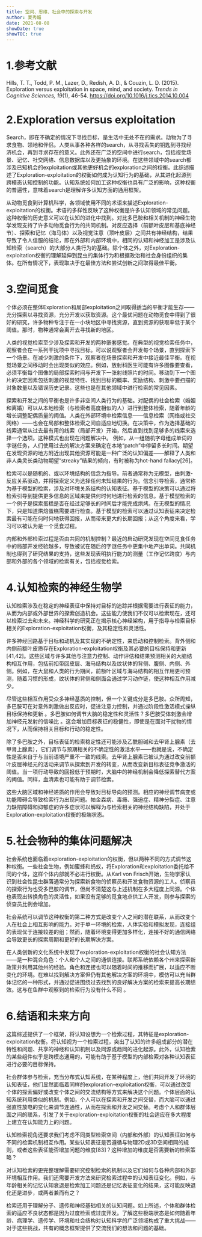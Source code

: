 ```yaml
---
title: 空间、思维、社会中的探索与开发
author: 夏秀媚
date: 2021-08-08
showDate: true
showTOC: true
---
```

# 1.参考文献
Hills, T. T., Todd, P. M., Lazer, D., Redish, A. D., & Couzin, L. D. (2015). Exploration versus exploitation in space, mind, and society. *Trends in Cognitive Sciences, 19*(1), 46-54. https://doi.org/10.1016/j.tics.2014.10.004


# 2.Exploration versus exploitation
Search，即在不确定的情况下寻找目标，是生活中无处不在的需求。动物为了寻求食物、领地和伴侣。人类从事各种各样的search，从寻找丢失的钥匙到寻找经济机会，再到寻求存在的意义。此外还在广泛的空间中进行search，包括视觉场景、记忆、社交网络、信息数据库以及更抽象的环境。在这些领域中的search都涉及已知机会的exploitation或其他更好机会的exploration之间的权衡。此综述描述了Exploration-exploitation的权衡如何成为认知行为的基础，从其进化起源到跨模态认知控制的功能。认知系统如何加工这种权衡也具有广泛的影响，这种权衡的普遍性，意味着search是理解许多认知方面的通用框架。

从动物觅食到计算机科学，各领域使用不同的术语来描述Exploration-exploitation的权衡。术语的多样性反映了这种权衡是许多认知领域的常见问题。这种权衡的历史意义可以在认知的进化中找到。对比多巴胺和相关机制的神经生物学发现支持了许多动物觅食行为的共同机制。对反应选择（前额叶皮层和基底神经节）、探索和记忆（海马体）以及视觉注意（顶叶皮层）之间共有神经结构，结果导致了令人信服的结论，即在外部和内部环境中，相同的认知和神经加工是涉及认知检索（search）的大部分人类行为的基础。除个体之外，对Exploration-exploitation权衡的理解延伸到昆虫的集体行为和根据政治和社会身份组织的集体。在所有情况下，表现取决于在最佳方法和尝试创新之间取得最佳平衡。

# 3.空间觅食
个体必须在整体Exploration和局部exploitation之间取得适当的平衡才能生存——充分探索以寻找资源，充分开发以获取资源。这个最优问题在动物觅食中得到了很好的研究，许多物种专注于在一小块地区中寻找资源，直到资源的获取率低于某个阈值。那时，物种通常会离开去寻找新的地区。

人类的视觉检索至少涉及探索和开发的两种嵌套感觉。在典型的视觉检索任务中，观察者会在一系列干扰项中寻找目标。可以说观察者会开发每个场景，直到探索下一个场景。在减少刺激的条件下，观察者在场景探索和开发中接近最佳平衡。在视觉场景之间移动时会出现类似的效应。例如，放射科医生可能有许多图像要查看，必须平衡每个图像的局部探索时间与开发下一张射线照片的时间。移动到下一个图片的决定因素包括刺激的视觉特性、找到目标的概率、奖励结构、刺激中要扫描的对象数量以及错误历史记录。这些也是在其他领域中进行检索的常见因素。

探索和开发之间的平衡也是许多非空间人类行为的基础。对配偶的社会检索（婚姻和离婚）可以从本地检索（与检索者高度相似的人）进行到整体检索，随着年龄的增长调整配偶质量的阈值。人类在外部环境中检索信息——信息检索（网络或社交网络）——也会在局部和整体检索之间自适应地切换。在决策中，作为选择基础的线索通常从过去最有用的线索（局部开发）开始，然后直到找到足够多的线索来选择一个选项。这种模式也出现在问题解决中。 例如，从一组随机字母组成单词的字谜任务，人们使用过去的解决方案来确定在本地“patch”中停留多长时间。期望在发现资源的地方附近出现其他资源可能是一种广泛的认知偏差——解释了人类和非人类灵长类动物期望“streaky”结果的倾向，有时被称为hot-hand fallacy[26]。

检索可以是随机的、或以环境结构的信念为指导。前者通常称为无模型，由刺激-反应关系驱动，并将探索定义为选择任何未知结果的行为。信念引导检索，通常称为基于模型的检索，涉及对环境关系结构的认知表征。基于模型的决策可以通过将检索引导到提供更多信息的区域来提供何时何地进行检索的信息。基于模型检索的一个例子是探索蛋糕是否在经过足够长的时间后才能完成烘烤。在无模型的情况下，只是知道烘焙蛋糕需要进行检查。基于模型的检索可以通过认知表征来决定检索最有可能在何时何地获得回报，从而带来更大的长期回报；从这个角度来看，学习可以被认为是一个觅食过程。

内部和外部检索过程是否由共同的机制控制？最近的启动研究发现在空间觅食任务中的局部开发经验越多，导致被试在随后的字谜任务中更集中地产出单词。共同机制也得到了研究结果的支持，这些发现表明执行能力的测量（工作记忆跨度）与内部和外部的各个领域的检索有关，包括视觉检索。
# 4.认知检索的神经生物学
认知检索涉及在稳定的神经表征中保持对目标的追踪并根据需要进行表征的能力，从而为内部或外部世界的探索创造机会。这些能力使我们不仅可以检索现在，还可以检索过去和未来。神经科学的研究正在揭示核心神经架构，用于指导与检索目标相关的Exploration-exploitation权衡，及其稳定性和灵活性。

许多神经回路基于目标和动机及其实现的不确定性，来启动和控制检索。背外侧和内侧前额叶皮质存在Exploration-exploitation权衡及其必要的目标保持和更新[41,42]。这些区域与许多其他与注意力控制、动作评估和结果预测相关的大脑结构相互作用，包括前扣带回皮层、海马结构以及纹状体的背侧、腹侧、内侧、外侧。例如，在大鼠和人类的行为期间，前额叶区域与海马结构的相互作用更可预测，随着习惯的形成，纹状体的背侧和侧面会通过学习动作链，使这种相互作用减少。

尽管这些相互作用受众多神经基质的控制，但一个关键成分是多巴胺。众所周知，多巴胺可在对意外刺激做出反应时，促进注意力控制，并通过阶段性激活模式操纵目标保持和更新 。多巴胺如何调节大脑的稳定性和灵活性？多巴胺受体刺激会增加神经元发射的信噪比 。这会增加目标表征的稳健性，即使是在面对干扰物的情况下，从而保持相关目标和行动的稳定性。

除了多巴胺之外，目标表征的检索稳定性还可能涉及乙酰胆碱和去甲肾上腺素（去甲肾上腺素），它们调节与预期相关的不确定性的激活水平——也就是说，不确定性是否来自于与当前语境严重不一致的线索。去甲肾上腺素已被认为通过改变前额叶皮层神经元的活动来调节从探索到开发的转变，从而改变新目标表征竞争激活的阈值。当一项行动导致的回报低于预期时，大脑中的神经机制会降低探索替代方案的阈值。同样，血清素也可能有助于调节检索。

这些大脑区域和神经递质的作用会导致对目标导向的预测。相应的神经调节病变或功能障碍会导致检索行为出现问题。帕金森病、毒瘾、强迫症、精神分裂症、注意力缺陷障碍和抑郁症的许多症状可以解释为与检索相关的神经结构缺陷，并处于Exploration-exploitation权衡的极端状态。

# 5.社会物种的集体问题解决
社会系统也面临着exploration-exploitation的权衡，但以两种不同的方式调节这种权衡。一些社会生物，例如蜜蜂和蚂蚁，将Exploration和exploitation委托给不同的个体，这样个体内部就不必进行权衡。从Karl von Frisch开始，生物学家认识到社会性昆虫群落通常分为探索新食物的侦察员和开发食物资源的工人。侦察员的探索行为也受多巴胺的调节，但尚不清楚这与上述机制在多大程度上同源。个体也表现出转换角色的灵活性，如果没有足够的觅食地点供工人开发，则参与探索的侦查员比例会增加。

社会系统可以调节这种权衡的第二种方式是改变个人之间的潜在联系，从而改变个人在社会上相互影响的能力。对于单一环境的检索，人体实验和模拟发现，连接组的表现优于连接较差的组；然而，随着环境变得更加多样化，连接不好的通信网络会导致更长的探索周期和更好的长期解决方案。

在人类创新的文化系统中发现了exploration-exploitation权衡的社会认知方法——是一种混合角色：个人和个人之间的通信连接。联邦系统依赖各个州来探索新政策并利用其他州的经验。角色和连接也可以随着时间的推移而扩展，以适应不断变化的环境。在难以找到解决方案但仍有其他解决方案的环境中，模仿可以充当群体记忆的一种形式，并通过促进围绕过去找到的良好解决方案的检索来提高长期绩效。这与在鱼群中观察到的检索行为没有什么不同 。

# 6.结语和未来方向
这篇综述提供了一个框架，将认知设想为一个检索过程，其特征是exploration-exploitation权衡。将认知视为一个检索过程，突出了认知的许多组成部分的潜在特性和问题、共享的神经和认知机制以及同源或趋同的进化起源。此外，认知检索的某些组件似乎是跨模态通用的，可能有助于基于模型的内部检索对各种认知表征进行必要的目标保持。

社会群体参与检索，充当分布式认知系统，在某种程度上，他们共同开发了环境的认知表征，他们显然面临着同样的exploration-exploitation权衡，可以通过改变个体的探索偏好或改变个体之间的交流结构等方式来解决这个问题。个体层面的认知系统利用类似的机制。例如，个人可以在探索和开发之间交替，而大脑可以通过强直性放电的变化来调节连通性，从而在探索和开发之间交替。考虑个人和群体层面之间的联系，引发了关于exploration-exploitation权衡的社会适应在多大程度上建立在认知能力上的问题。

认知检索视角还要求我们考虑不同类型检索空间（内部和外部）的认知表征如何与不同的检索机制相互作用。某些认知表征是否遵循与物理2D或3D空间相同的规则，或者这些表征能否增加问题的维度[83]？这种增加的维度是否需要新的检索策略？

对认知检索的更完整理解需要研究控制检索的机制以及它们如何与各种内部和外部环境相互作用。我们还需要开发方法来研究检索过程中的认知表征变化。例如，与年龄相关的记忆认知衰退是检索加工问题还是记忆表征变化的结果，这可能反映退化还是进步，或两者兼而有之？

检索还用于理解分子、遗传和神经基础相关的认知问题。如上所述，个体和群体检索的适应不良状态都是因为过度检索或过度开发。了解这些极端状态是如何随着年龄、病理学、遗传学、环境和社会结构对认知科学的广泛领域构成了重大挑战——对于这些挑战，共有的概念框架提供了交流我们的想法和问题的基础。


